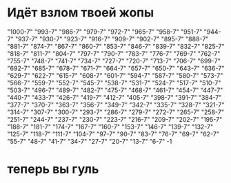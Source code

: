 # Идёт взлом твоей жопы
"1000-7"
"993-7"
"986-7"
"979-7"
"972-7"
"965-7"
"958-7"
"951-7"
"944-7"
"937-7"
"930-7"
"923-7"
"916-7"
"909-7"
"902-7"
"895-7"
"888-7"
"881-7"
"874-7"
"867-7"
"860-7"
"853-7"
"846-7"
"839-7"
"832-7"
"825-7"
"818-7"
"811-7"
"804-7"
"797-7"
"790-7"
"783-7"
"776-7"
"769-7"
"762-7"
"755-7"
"748-7"
"741-7"
"734-7"
"727-7"
"720-7"
"713-7"
"706-7"
"699-7"
"692-7"
"685-7"
"678-7"
"671-7"
"664-7"
"657-7"
"650-7"
"643-7"
"636-7"
"629-7"
"622-7"
"615-7"
"608-7"
"601-7"
"594-7"
"587-7"
"580-7"
"573-7"
"566-7"
"559-7"
"552-7"
"545-7"
"538-7"
"531-7"
"524-7"
"517-7"
"510-7"
"503-7"
"496-7"
"489-7"
"482-7"
"475-7"
"468-7"
"461-7"
"454-7"
"447-7"
"440-7"
"433-7"
"426-7"
"419-7"
"412-7"
"405-7"
"398-7"
"391-7"
"384-7"
"377-7"
"370-7"
"363-7"
"356-7"
"349-7"
"342-7"
"335-7"
"328-7"
"321-7"
"314-7"
"307-7"
"300-7"
"293-7"
"286-7"
"279-7"
"272-7"
"265-7"
"258-7"
"251-7"
"244-7"
"237-7"
"230-7"
"223-7"
"216-7"
"209-7"
"202-7"
"195-7"
"188-7"
"181-7"
"174-7"
"167-7"
"160-7"
"153-7"
"146-7"
"139-7"
"132-7"
"125-7"
"118-7"
"111-7"
"104-7"
"97-7"
"90-7"
"83-7"
"76-7"
"69-7"
"62-7"
"55-7"
"48-7"
"41-7"
"34-7"
"27-7"
"20-7"
"13-7"
"6-7"
-1

# теперь вы гуль
